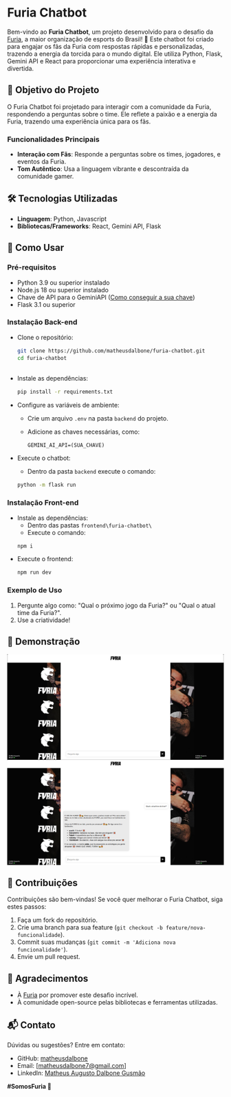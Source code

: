 
# Furia Chatbot

Bem-vindo ao **Furia Chatbot**, um projeto desenvolvido para o desafio da [Furia](https://furia.gg/), a maior organização de esports do Brasil! 🚀 Este chatbot foi criado para engajar os fãs da Furia com respostas rápidas e personalizadas, trazendo a energia da torcida para o mundo digital. Ele utiliza Python, Flask, Gemini API e React para proporcionar uma experiência interativa e divertida.

## 🎯 Objetivo do Projeto

O Furia Chatbot foi projetado para interagir com a comunidade da Furia, respondendo a perguntas sobre o time. Ele reflete a paixão e a energia da Furia, trazendo uma experiência única para os fãs.

### Funcionalidades Principais

-   **Interação com Fãs**: Responde a perguntas sobre os times, jogadores, e eventos da Furia.
-   **Tom Autêntico**: Usa a linguagem vibrante e descontraída da comunidade gamer.

## 🛠️ Tecnologias Utilizadas

-   **Linguagem**: Python, Javascript
-   **Bibliotecas/Frameworks**: React, Gemini API, Flask

## 🚀 Como Usar

### Pré-requisitos

-  Python 3.9 ou superior instalado
-  Node.js 18 ou superior instalado
-   Chave de API para  o GeminiAPI ([Como conseguir a sua chave](https://ai.google.dev/gemini-api/docs/api-key?hl=pt-br))
-  Flask 3.1 ou superior

### Instalação Back-end

 -  Clone o repositório:
    
    ```bash
    git clone https://github.com/matheusdalbone/furia-chatbot.git
    cd furia-chatbot
   
    ```
    
 -  Instale as dependências:
    
    ```bash
    pip install -r requirements.txt
    
    ```
    
 -  Configure as variáveis de ambiente:
    -   Crie um arquivo `.env` na pasta `backend` do projeto.
    -   Adicione as chaves necessárias, como:
        
        ```env
        GEMINI_AI_API=(SUA_CHAVE)
        
        ```
        
 -  Execute o chatbot:
    - Dentro da pasta `backend` execute o comando:
    ```bash
    python -m flask run
    
    ```
    
### Instalação Front-end
- Instale as dependências:
	- Dentro das pastas `frontend\furia-chatbot\`
	- Execute o comando: 
	 ```bash
	 npm i 

- Execute o frontend:
	```bash
	npm run dev

### Exemplo de Uso

1.  Pergunte algo como: "Qual o próximo jogo da Furia?" ou "Qual o atual time da Furia?".
2.  Use a criatividade!

## 📸 Demonstração

<img src="examples/example1.png" alt="Exemplo 1" style="width: 855px; display: flex;">  
<img src="examples/example2.png" alt="Exemplo 2" style="width: 855px; display: flex;"> 


## 🤝 Contribuições

Contribuições são bem-vindas! Se você quer melhorar o Furia Chatbot, siga estes passos:

1.  Faça um fork do repositório.
2.  Crie uma branch para sua feature (`git checkout -b feature/nova-funcionalidade`).
3.  Commit suas mudanças (`git commit -m 'Adiciona nova funcionalidade'`).
4.  Envie um pull request.

## 🙌 Agradecimentos

-   À [Furia](https://furia.gg/) por promover este desafio incrível.
-   À comunidade open-source pelas bibliotecas e ferramentas utilizadas.

## 📬 Contato

Dúvidas ou sugestões? Entre em contato:

-   GitHub: [matheusdalbone](https://github.com/matheusdalbone)
-   Email: [[matheusdalbone7@gmail.com](mailto:matheusdalbone7@gmail.com)]
-   LinkedIn: [Matheus Augusto Dalbone Gusmão](https://linkedin.com/in/matheusdalbone)

**#SomosFuria 🐾**
